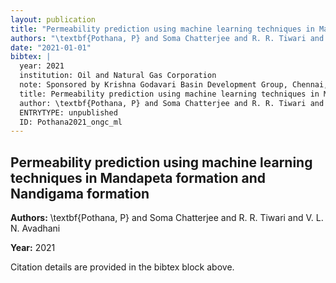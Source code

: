 ```yaml
---
layout: publication
title: "Permeability prediction using machine learning techniques in Mandapeta formation and Nandigama formation"
authors: "\textbf{Pothana, P} and Soma Chatterjee and R. R. Tiwari and V. L. N. Avadhani"
date: "2021-01-01"
bibtex: |
  year: 2021
  institution: Oil and Natural Gas Corporation
  note: Sponsored by Krishna Godavari Basin Development Group, Chennai, India, Project number: {CEWELL/R&D/21/2020-21}
  title: Permeability prediction using machine learning techniques in Mandapeta formation and Nandigama formation
  author: \textbf{Pothana, P} and Soma Chatterjee and R. R. Tiwari and V. L. N. Avadhani
  ENTRYTYPE: unpublished
  ID: Pothana2021_ongc_ml
---
```


## Permeability prediction using machine learning techniques in Mandapeta formation and Nandigama formation

**Authors:** \textbf{Pothana, P} and Soma Chatterjee and R. R. Tiwari and V. L. N. Avadhani

**Year:** 2021

Citation details are provided in the bibtex block above.

